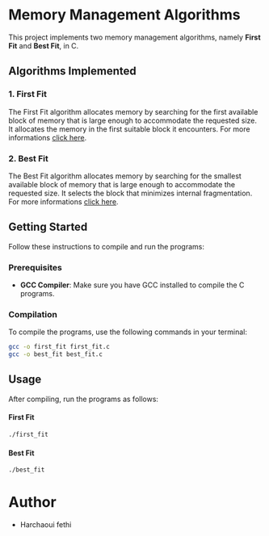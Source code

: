 # Memory Management Algorithms

This project implements two memory management algorithms, namely **First Fit** and **Best Fit**, in C.

## Algorithms Implemented

### 1. First Fit

The First Fit algorithm allocates memory by searching for the first available block of memory that is large enough to accommodate the requested size. It allocates the memory in the first suitable block it encounters. For more informations [click here](https://www.geeksforgeeks.org/first-fit-allocation-in-operating-systems/).

### 2. Best Fit

The Best Fit algorithm allocates memory by searching for the smallest available block of memory that is large enough to accommodate the requested size. It selects the block that minimizes internal fragmentation. For more informations [click here](https://www.geeksforgeeks.org/best-fit-allocation-in-operating-system/).

## Getting Started

Follow these instructions to compile and run the programs:

### Prerequisites

- **GCC Compiler**: Make sure you have GCC installed to compile the C programs.

### Compilation

To compile the programs, use the following commands in your terminal:

```bash
gcc -o first_fit first_fit.c
gcc -o best_fit best_fit.c
```
## Usage

After compiling, run the programs as follows:

#### First Fit

```bash
./first_fit
```
#### Best Fit
```bash
./best_fit
```
# Author
- Harchaoui fethi

